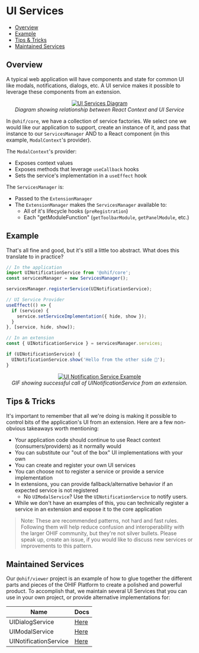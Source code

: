 # UI Services

- [Overview](#overview)
- [Example](#example)
- [Tips & Tricks](#tips--tricks)
- [Maintained Services](#maintained-services)

## Overview

A typical web application will have components and state for common UI like
modals, notifications, dialogs, etc. A UI service makes it possible to leverage
these components from an extension.

<div style="text-align: center;">
  <a href="/assets/img/ui-services.png">
    <img src="/assets/img/ui-services.png" alt="UI Services Diagram" style="margin: 0 auto; max-width: 500px;" />
  </a>
  <div><i>Diagram showing relationship between React Context and UI Service</i></div>
</div>

In `@ohif/core`, we have a collection of service factories. We select one we
would like our application to support, create an instance of it, and pass that
instance to our `ServicesManager` AND to a React component (in this example,
`ModalContext`'s provider).

The `ModalContext`'s provider:

- Exposes context values
- Exposes methods that leverage `useCallback` hooks
- Sets the service's implementation in a `useEffect` hook

The `ServicesManager` is:

- Passed to the `ExtensionManager`
- The `ExtensionManager` makes the `ServicesManager` available to:
  - All of it's lifecycle hooks (`preRegistration`)
  - Each "getModuleFunction" (`getToolbarModule`, `getPanelModule`, etc.)

## Example

That's all fine and good, but it's still a little too abstract. What does this
translate to in practice?

```js
// In the application
import UINotificationService from '@ohif/core';
const servicesManager = new ServicesManager();

servicesManager.registerService(UINotificationService);

// UI Service Provider
useEffect(() => {
  if (service) {
    service.setServiceImplementation({ hide, show });
  }
}, [service, hide, show]);

// In an extension
const { UINotificationService } = servicesManager.services;

if (UINotificationService) {
  UINotificationService.show('Hello from the other side 👋');
}
```

<div style="text-align: center;">
  <a href="/assets/img/notification-example.gif">
    <img src="/assets/img/notification-example.gif" alt="UI Notification Service Example" style="margin: 0 auto; max-width: 500px;" />
  </a>
  <div><i>GIF showing successful call of UINotificationService from an extension.</i></div>
</div>

## Tips & Tricks

It's important to remember that all we're doing is making it possible to control
bits of the application's UI from an extension. Here are a few non-obvious
takeaways worth mentioning:

- Your application code should continue to use React context
  (consumers/providers) as it normally would
- You can substitute our "out of the box" UI implementations with your own
- You can create and register your own UI services
- You can choose not to register a service or provide a service implementation
- In extensions, you can provide fallback/alternative behavior if an expected
  service is not registered
  - No `UIModalService`? Use the `UINotificationService` to notify users.
- While we don't have an examples of this, you can technically register a
  service in an extension and expose it to the core application

> Note: These are recommended patterns, not hard and fast rules. Following them
> will help reduce confusion and interoperability with the larger OHIF
> community, but they're not silver bullets. Please speak up, create an issue,
> if you would like to discuss new services or improvements to this pattern.

## Maintained Services

Our `@ohif/viewer` project is an example of how to glue together the different
parts and pieces of the OHIF Platform to create a polished and powerful product.
To accomplish that, we maintain several UI Services that you can use in your own
project, or provide alternative implementations for:

| Name                  | Docs                                 |
| --------------------- | ------------------------------------ |
| UIDialogService       | [Here](./ui-dialog-service.md)       |
| UIModalService        | [Here](./ui-modal-service.md)        |
| UINotificationService | [Here](./ui-notification-service.md) |
